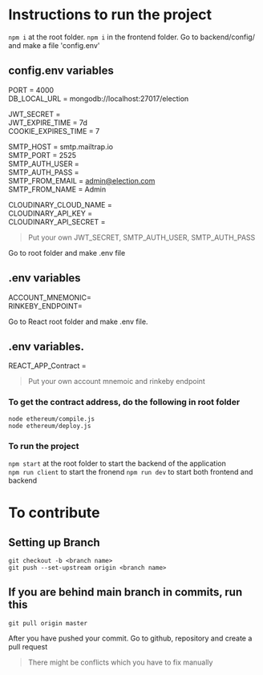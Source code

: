 # Instructions to run the project

`npm i` at the root folder. 
`npm i` in the frontend folder. 
Go to backend/config/ and make a file 'config.env'

## config.env variables  

PORT = 4000  
DB_LOCAL_URL = mongodb://localhost:27017/election  

JWT_SECRET =   
JWT_EXPIRE_TIME = 7d  
COOKIE_EXPIRES_TIME = 7  

SMTP_HOST = smtp.mailtrap.io  
SMTP_PORT = 2525  
SMTP_AUTH_USER =    
SMTP_AUTH_PASS  =   
SMTP_FROM_EMAIL = admin@election.com  
SMTP_FROM_NAME = Admin  

CLOUDINARY_CLOUD_NAME =   
CLOUDINARY_API_KEY =  
CLOUDINARY_API_SECRET =  
> Put your own JWT_SECRET, SMTP_AUTH_USER, SMTP_AUTH_PASS

Go to root folder and make .env file
## .env variables

ACCOUNT_MNEMONIC= <br>
RINKEBY_ENDPOINT=  
 
Go to React root folder and make .env file. 
## .env variables. 
REACT_APP_Contract =
> Put your own account mnemoic and rinkeby endpoint

### To get the contract address, do the following in root folder

 ```
 node ethereum/compile.js  
 node ethereum/deploy.js
 ```
### To run the project 

`npm start` at the root folder to start the backend of the application  
`npm run client` to start the fronend 
`npm run dev` to start both frontend and backend 


# To contribute 

## Setting up Branch
```
git checkout -b <branch name>
git push --set-upstream origin <branch name>

```

## If you are behind main branch in commits, run this

`git pull origin master`

After you have pushed your commit. Go to github, repository and create a pull request

>There might be conflicts which you have to fix manually
